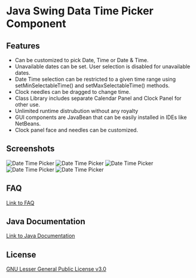 # Java Swing Data Time Picker Component

## Features
* Can be customized to pick Date, Time or Date & Time.
* Unavailable dates can be set. User selection is disabled for unavailable dates.
* Date Time selection can be restricted to a given time range using setMinSelectableTime() and setMaxSelectableTime() methods. 
* Clock needles can be dragged to change time.
* Class Library includes separate Calendar Panel and Clock Panel for other use.
* Unlimited runtime distrubution without any royalty
* GUI components are JavaBean that can be easily installed in IDEs like NetBeans. 
* Clock panel face and needles can be customized.

## Screenshots
![Date Time Picker](https://siva-alagarsamy.github.io/javadatetimepicker/images/DateTimePicker1.png)
![Date Time Picker](https://siva-alagarsamy.github.io/javadatetimepicker/images/DateTimePicker2.png)
![Date Time Picker](https://siva-alagarsamy.github.io/javadatetimepicker/images/DateTimePicker3.png)
![Date Time Picker](https://siva-alagarsamy.github.io/javadatetimepicker/images/DateTimePicker4.png)
![Date Time Picker](https://siva-alagarsamy.github.io/javadatetimepicker/images/DateTimePicker5.png)

## FAQ
[Link to FAQ](https://siva-alagarsamy.github.io/javadatetimepicker/faq.html)

## Java Documentation
[Link to Java Documentation](https://siva-alagarsamy.github.io/javadatetimepicker/javadoc/index.html)

## License
[GNU Lesser General Public License v3.0 ](https://siva-alagarsamy.github.io/javadatetimepicker/LICENSE)